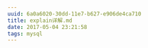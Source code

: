 ```yaml
---
uuid: 6a0a6020-30dd-11e7-b627-e906de4ca710
title: explain详解.md
date: 2017-05-04 23:21:58
tags: mysql
---
```

